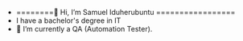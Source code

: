 - ========👋 Hi, I’m Samuel Iduherubuntu =================
- I have a bachelor's degree in IT
- 👀 I’m currently a QA (Automation Tester).

